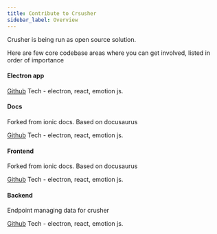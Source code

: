 ```yaml
---
title: Contribute to Crsusher
sidebar_label: Overview
---
```


Crusher is being run as open source solution.

 Here are few core codebase areas where you can get involved, listed in order of importance


#### Electron app

[Github](https://github.com/crusher-dev/crusher/tree/master/packages/electron-app) Tech - electron, react, emotion js.

#### Docs

Forked from ionic docs. Based on docusaurus

[Github](https://github.com/crusher-dev/crusher/tree/master/packages/electron-app) Tech - electron, react, emotion js.

#### Frontend

Forked from ionic docs. Based on docusaurus

[Github](https://github.com/crusher-dev/crusher/tree/master/packages/app) Tech - electron, react, emotion js.

#### Backend

Endpoint managing data for crusher

[Github](https://github.com/crusher-dev/crusher/tree/master/packages/crusher-server) Tech - electron, react, emotion js.
